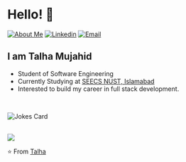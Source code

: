 # Hello! 👋
[![About Me](https://img.shields.io/badge/About-htmujahid-gray?labelColor=black&style=flat-rounded&logo=About.me&logoColor=white&link=https://htmujahid.github.io/)](https://htmujahid.github.io/)
[![Linkedin](https://img.shields.io/badge/LinkedIn-htmujahid-gray?labelColor=blue&style=flat-rounded&logo=Linkedin&logoColor=white&link=https://www.linkedin.com/in/htmujahid/)](https://www.linkedin.com/in/htmujahid/)
[![Email](https://img.shields.io/badge/Gmail-htmujahid-gray?labelColor=d44638&style=flat-rounded&logo=gmail&logoColor=white&link=mailto:htmujahid@gmail.com)](mailto:htmujahid@gmail.com)

## I am Talha Mujahid
- Student of Software Engineering 
- Currently Studying at [SEECS NUST, Islamabad](https://nust.edu.pk) 
- Interested to build my career in full stack development.
<br>

![Jokes Card](https://readme-jokes.vercel.app/api)

<br>
<img src="https://github-readme-stats.vercel.app/api?username=htmujahid&show_icons=true">

⭐️ From [Talha](https://htmujahid.com)


